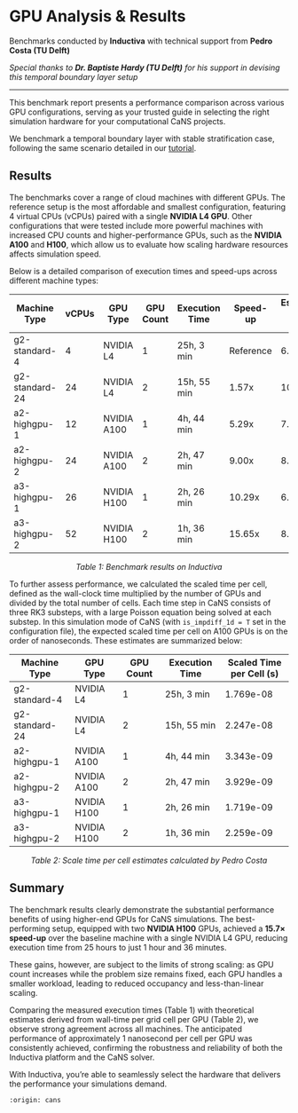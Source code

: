 # GPU Analysis & Results

Benchmarks conducted by **Inductiva** with technical support from **Pedro Costa (TU Delft)**

*Special thanks to **Dr. Baptiste Hardy (TU Delft)** for his support in devising this temporal boundary layer setup*

---

This benchmark report presents a performance comparison across various GPU configurations, serving as your trusted 
guide in selecting the right simulation hardware for your computational CaNS projects.

We benchmark a temporal boundary layer with stable stratification case, following the same scenario detailed in our 
[tutorial](run-temporal-boundary-layer-case).

## Results
The benchmarks cover a range of cloud machines with different GPUs. The reference setup is the most affordable and smallest 
configuration, featuring 4 virtual CPUs (vCPUs) paired with a single **NVIDIA L4 GPU**. Other configurations that were tested 
include more powerful machines with increased CPU counts and higher-performance GPUs, such as the **NVIDIA A100** and **H100**, 
which allow us to evaluate how scaling hardware resources affects simulation speed.

Below is a detailed comparison of execution times and speed-ups across different machine types:

| Machine Type    | vCPUs | GPU Type       | GPU Count | Execution Time | Speed-up  | Estimated Cost (USD)  |
|-----------------|-------|----------------|-----------|----------------|-----------|-----------------------|
| g2-standard-4   | 4     | NVIDIA L4      | 1         | 25h, 3 min     | Reference | 6.86                  |
| g2-standard-24  | 24    | NVIDIA L4      | 2         | 15h, 55 min    | 1.57x     | 10.75                 |
| a2-highgpu-1    | 12    | NVIDIA A100    | 1         | 4h, 44 min     | 5.29x     | 7.38                  |
| a2-highgpu-2    | 24    | NVIDIA A100    | 2         | 2h, 47 min     | 9.00x     | 8.85                  |
| a3-highgpu-1    | 26    | NVIDIA H100    | 1         | 2h, 26 min     | 10.29x    | 6.52                  |
| a3-highgpu-2    | 52    | NVIDIA H100    | 2         | 1h, 36 min     | 15.65x    | 8.64                  |

<p align="center"><em>Table 1: Benchmark results on Inductiva</em></p>

To further assess performance, we calculated the scaled time per cell, defined as the wall-clock time multiplied by the number of GPUs and divided by the total number of cells. Each time step in CaNS consists of three RK3 substeps, with a large Poisson equation being solved at each substep. In this simulation mode of CaNS (with `is_impdiff_1d = T` set in the configuration file), the expected scaled time per cell on A100 GPUs is on the order of nanoseconds. These estimates are summarized below:

| Machine Type    | GPU Type     | GPU Count | Execution Time | Scaled Time per Cell (s)      |
|-----------------|--------------|-----------|----------------|-------------------------------|
| g2-standard-4   | NVIDIA L4    | 1         | 25h, 3 min     | 1.769e-08                     |
| g2-standard-24  | NVIDIA L4    | 2         | 15h, 55 min    | 2.247e-08                     |
| a2-highgpu-1    | NVIDIA A100  | 1         | 4h, 44 min     | 3.343e-09                     |
| a2-highgpu-2    | NVIDIA A100  | 2         | 2h, 47 min     | 3.929e-09                     |
| a3-highgpu-1    | NVIDIA H100  | 1         | 2h, 26 min     | 1.719e-09                     |
| a3-highgpu-2    | NVIDIA H100  | 2         | 1h, 36 min     | 2.259e-09                     |

<p align="center"><em>Table 2: Scale time per cell estimates calculated by Pedro Costa</em></p>

## Summary
The benchmark results clearly demonstrate the substantial performance benefits of using higher-end GPUs for CaNS simulations. 
The best-performing setup, equipped with two **NVIDIA H100** GPUs, achieved a **15.7× speed-up** over the baseline machine with 
a single NVIDIA L4 GPU, reducing execution time from 25 hours to just 1 hour and 36 minutes.

These gains, however, are subject to the limits of strong scaling: as GPU count increases while the problem size remains fixed, 
each GPU handles a smaller workload, leading to reduced occupancy and less-than-linear scaling. 

Comparing the measured execution times (Table 1) with theoretical estimates derived from wall-time per grid cell per GPU (Table 2), 
we observe strong agreement across all machines. The anticipated performance of approximately 1 nanosecond per cell per GPU 
was consistently achieved, confirming the robustness and reliability of both the Inductiva platform and the CaNS solver.

With Inductiva, you’re able to seamlessly select the hardware that delivers the performance your simulations demand.

```{banner_small}
:origin: cans
```